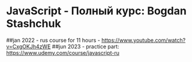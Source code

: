 # JavaScript - Полный курс: Bogdan Stashchuk

##jan 2022 - rus course for 11 hours - https://www.youtube.com/watch?v=CxgOKJh4zWE 
##jun 2023 - practice part: https://www.udemy.com/course/javascript-ru
